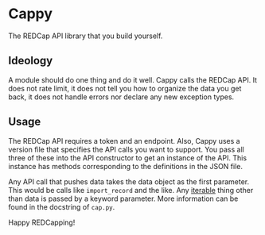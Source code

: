 Cappy
=====

The REDCap API library that you build yourself.

Ideology
--------

A module should do one thing and do it well. Cappy calls the REDCap API. It
does not rate limit, it does not tell you how to organize the data you get
back, it does not handle errors nor declare any new exception types.


Usage
-----

The REDCap API requires a token and an endpoint. Also, Cappy uses a version file
that specifies the API calls you want to support. You pass all three of these
into the API constructor to get an instance of the API. This instance has
methods corresponding to the definitions in the JSON file.

Any API call that pushes data takes the data object as the first parameter.
This would be calls like `import_record` and the like. Any [iterable][] thing
other than data is passed by a keyword parameter. More information can be found
in the docstring of `cap.py`.

Happy REDCapping!

[iterable]: https://docs.python.org/3/glossary.html#term-iterable

